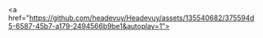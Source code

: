 <!DOCTYPE html>
<html>
<head>
<title>Page Title</title>
</head>
<body>

<a  href="https://github.com/headevuy/Headevuy/assets/135540682/375594d5-6587-45b7-a179-2494566b9be1&autoplay=1”></a>

</body>
</html>









